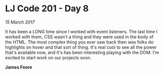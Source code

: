 # LJ Code 201 - Day 8
*15 March 2017*

It has been a LONG time since I worked with event listeners. The last time I worked with them, CSS wasn't a thing and they were used in the body of the HTML. The most complex thing you ever saw back then was folks do highlights on hover and that sort of thing. It's real cool to see all the power that's available now, and it's has been interesting playing with the DOM. I'm excited to start work on our projects soon.

**James Feore**
